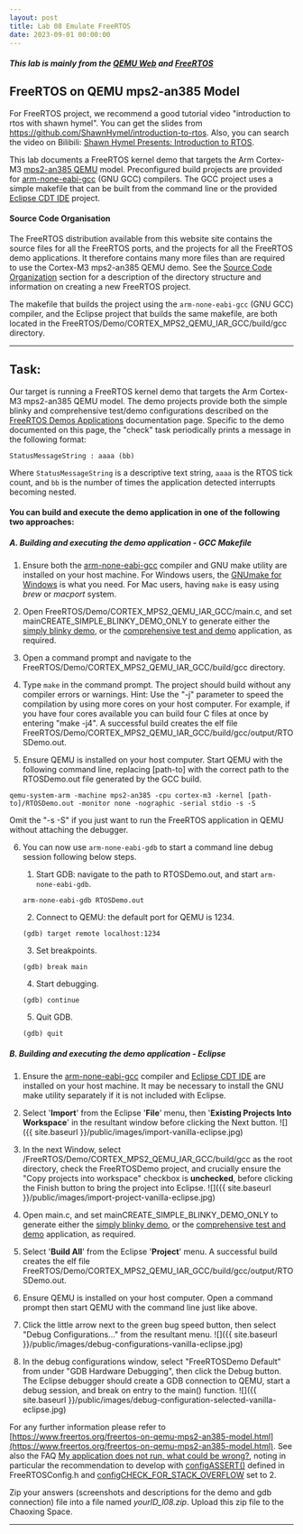 ```yaml
---
layout: post
title: Lab 08 Emulate FreeRTOS
date: 2023-09-01 00:00:00
---
```

<!-- more -->
##### This lab is mainly from the [QEMU Web](https://www.qemu.org/) and [FreeRTOS](https://www.freertos.org/freertos-on-qemu-mps2-an385-model.html)

## FreeRTOS on QEMU mps2-an385 Model

For FreeRTOS project, we recommend a good tutorial video "introduction to rtos with shawn hymel". You can get the slides from https://github.com/ShawnHymel/introduction-to-rtos. Also, you can search the video on Bilibili: [Shawn Hymel Presents: Introduction to RTOS](https://www.bilibili.com/video/BV1QX4y157Tb/?share_source=copy_web&vd_source=1063c13ea612bd7b961046f88255ebd3).

This lab documents a FreeRTOS kernel demo that targets the Arm Cortex-M3 [mps2-an385 QEMU](https://qemu.readthedocs.io/en/v7.0.0/system/arm/mps2.html) model. Preconfigured build projects are provided for [arm-none-eabi-gcc](https://developer.arm.com/tools-and-software/open-source-software/developer-tools/gnu-toolchain/gnu-rm/downloads) (GNU GCC) compilers. The GCC project uses a simple makefile that can be built from the command line or the provided [Eclipse CDT IDE](https://www.eclipse.org/cdt/downloads.php) project.

#### Source Code Organisation

The FreeRTOS distribution available from this website site contains the source files for all the FreeRTOS ports, and the projects for all the FreeRTOS demo applications. It therefore contains many more files than are required to use the Cortex-M3 mps2-an385 QEMU demo. See the [Source Code Organization](https://www.freertos.org/a00017.html) section for a description of the directory structure and information on creating a new FreeRTOS project.

The makefile that builds the project using the `arm-none-eabi-gcc` (GNU GCC) compiler, and the Eclipse project that builds the same makefile, are both located in the FreeRTOS/Demo/CORTEX\_MPS2\_QEMU\_IAR\_GCC/build/gcc directory.

* * *
Task: 
-----------
Our target is running a FreeRTOS kernel demo that targets the Arm Cortex-M3 mps2-an385 QEMU model. The demo projects provide both the simple blinky and comprehensive test/demo configurations described on the [FreeRTOS Demos Applications](https://www.freertos.org/a00102.html) documentation page. Specific to the demo documented on this page, the "check" task periodically prints a message in the following format:

    StatusMessageString : aaaa (bb)

Where `StatusMessageString` is a descriptive text string, `aaaa` is the RTOS tick count, and `bb` is the number of times the application detected interrupts becoming nested.  


#### You can build and execute the demo application in one of the following two approaches:

##### A. Building and executing the demo application - GCC Makefile

1.  Ensure both the [arm-none-eabi-gcc](https://developer.arm.com/tools-and-software/open-source-software/developer-tools/gnu-toolchain/gnu-rm/downloads) compiler and GNU make utility are installed on your host machine. For Windows users, the [GNUmake for Windows](https://gnuwin32.sourceforge.net/downlinks/make.php) is what you need. For Mac users, having `make` is easy using *brew* or *macport* system.
    
2.  Open FreeRTOS/Demo/CORTEX\_MPS2\_QEMU\_IAR\_GCC/main.c, and set mainCREATE\_SIMPLE\_BLINKY\_DEMO\_ONLY to generate either the [simply blinky demo](https://www.freertos.org/a00102.html#simple_blinky_demo), or the [comprehensive test and demo](https://www.freertos.org/a00102.html#comprehensive_demo) application, as required.
    
3.  Open a command prompt and navigate to the FreeRTOS/Demo/CORTEX\_MPS2\_QEMU\_IAR\_GCC/build/gcc directory.
    
4.  Type `make` in the command prompt. The project should build without any compiler errors or warnings. Hint: Use the "-j" parameter to speed the compilation by using more cores on your host computer. For example, if you have four cores available you can build four C files at once by entering "make -j4". A successful build creates the elf file FreeRTOS/Demo/CORTEX\_MPS2\_QEMU\_IAR\_GCC/build/gcc/output/RTOSDemo.out.
    
5.  Ensure QEMU is installed on your host computer. Start QEMU with the following command line, replacing [path-to] with the correct path to the RTOSDemo.out file generated by the GCC build.
```shell      
qemu-system-arm -machine mps2-an385 -cpu cortex-m3 -kernel [path-to]/RTOSDemo.out -monitor none -nographic -serial stdio -s -S
```      
Omit the "-s -S" if you just want to run the FreeRTOS application in QEMU without attaching the debugger.

6. You can now use `arm-none-eabi-gdb` to start a command line debug session following below steps.
    1.  Start GDB: navigate to the path to RTOSDemo.out, and start `arm-none-eabi-gdb`.
    ```shell    
    arm-none-eabi-gdb RTOSDemo.out
    ```    
    
    2.  Connect to QEMU: the default port for QEMU is 1234.
    ```
    (gdb) target remote localhost:1234
    ```
        
    3.  Set breakpoints.    
    ```
    (gdb) break main
    ```
    
    4.  Start debugging.
    ```
    (gdb) continue
    ```    
        
    5.  Quit GDB.
    ```
    (gdb) quit
    ```    
        

##### B. Building and executing the demo application - Eclipse

1.  Ensure the [arm-none-eabi-gcc](https://developer.arm.com/tools-and-software/open-source-software/developer-tools/gnu-toolchain/gnu-rm/downloads) compiler and [Eclipse CDT IDE](https://www.eclipse.org/cdt/downloads.php) are installed on your host machine. It may be necessary to install the GNU make utility separately if it is not included with Eclipse.
    
2.  Select '**Import**' from the Eclipse '**File**' menu, then '**Existing Projects Into Workspace**' in the resultant window before clicking the Next button. ![]({{ site.baseurl }}/public/images/import-vanilla-eclipse.jpg)

3.  In the next Window, select /FreeRTOS/Demo/CORTEX\_MPS2\_QEMU\_IAR\_GCC/build/gcc as the root directory, check the FreeRTOSDemo project, and crucially ensure the "Copy projects into workspace" checkbox is **unchecked**, before clicking the Finish button to bring the project into Eclipse. ![]({{ site.baseurl }}/public/images/import-project-vanilla-eclipse.jpg)

4.  Open main.c, and set mainCREATE\_SIMPLE\_BLINKY\_DEMO\_ONLY to generate either the [simply blinky demo](https://www.freertos.org/a00102.html#simple_blinky_demo), or the [comprehensive test and demo](https://www.freertos.org/a00102.html#comprehensive_demo) application, as required.
    
5.  Select '**Build All**' from the Eclipse '**Project**' menu. A successful build creates the elf file FreeRTOS/Demo/CORTEX\_MPS2\_QEMU\_IAR\_GCC/build/gcc/output/RTOSDemo.out.
    
6.  Ensure QEMU is installed on your host computer. Open a command prompt then start QEMU with the command line just like above.
   
7.  Click the little arrow next to the green bug speed button, then select "Debug Configurations..." from the resultant menu.
![]({{ site.baseurl }}/public/images/debug-configurations-vanilla-eclipse.jpg)
    
    
8.  In the debug configurations window, select "FreeRTOSDemo Default" from under "GDB Hardware Debugging", then click the Debug button. The Eclipse debugger should create a GDB connection to QEMU, start a debug session, and break on entry to the main() function.
![]({{ site.baseurl }}/public/images/debug-configuration-selected-vanilla-eclipse.jpg)
    
For any further information please refer to [https://www.freertos.org/freertos-on-qemu-mps2-an385-model.html](https://www.freertos.org/freertos-on-qemu-mps2-an385-model.html). See also the FAQ [My application does not run, what could be wrong?](https://www.freertos.org/FAQHelp.html), noting in particular the recommendation to develop with [configASSERT()](https://www.freertos.org/a00110.html#configASSERT) defined in FreeRTOSConfig.h and [configCHECK\_FOR\_STACK\_OVERFLOW](https://www.freertos.org/Stacks-and-stack-overflow-checking.html) set to 2.  

Zip your answers (screenshots and descriptions for the demo and gdb connection) file into a file named _yourID\_l08.zip_. Upload this zip file to the Chaoxing Space.
* * *